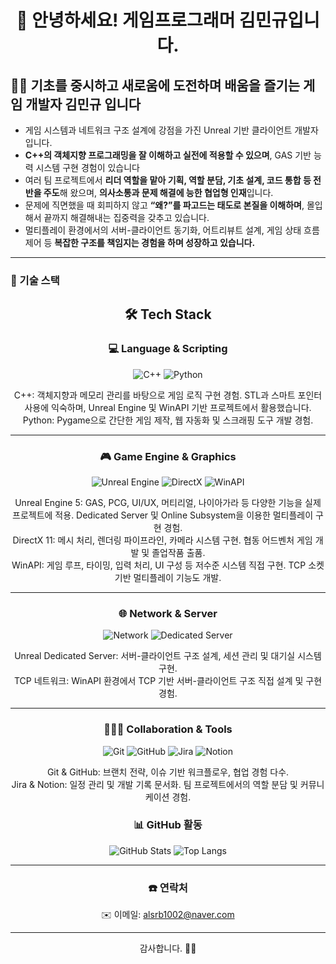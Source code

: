<h1 align="center">👋 안녕하세요! 게임프로그래머 김민규입니다.</h1>

## 🧑‍💻 기초를 중시하고 새로움에 도전하며 배움을 즐기는 게임 개발자 김민규 입니다

- 게임 시스템과 네트워크 구조 설계에 강점을 가진 Unreal 기반 클라이언트 개발자입니다.
- **C++의 객체지향 프로그래밍을 잘 이해하고 실전에 적용할 수 있으며**, GAS 기반 능력 시스템 구현 경험이 있습니다
- 여러 팀 프로젝트에서 **리더 역할을 맡아 기획, 역할 분담, 기초 설계, 코드 통합 등 전반을 주도**해 왔으며, **의사소통과 문제 해결에 능한 협업형 인재**입니다.
- 문제에 직면했을 때 회피하지 않고 **“왜?”를 파고드는 태도로 본질을 이해하며**, 몰입해서 끝까지 해결해내는 집중력을 갖추고 있습니다.
- 멀티플레이 환경에서의 서버-클라이언트 동기화, 어트리뷰트 설계, 게임 상태 흐름 제어 등 **복잡한 구조를 책임지는 경험을 하며 성장하고 있습니다.**
---

### 🔧 기술 스택

<div align="center">

## 🛠️ Tech Stack

### 💻 Language & Scripting
![C++](https://img.shields.io/badge/C++-00599C?style=for-the-badge&logo=cplusplus&logoColor=white)
![Python](https://img.shields.io/badge/Python-3776AB?style=for-the-badge&logo=python&logoColor=white)

C++: 객체지향과 메모리 관리를 바탕으로 게임 로직 구현 경험. STL과 스마트 포인터 사용에 익숙하며, Unreal Engine 및 WinAPI 기반 프로젝트에서 활용했습니다.  
Python: Pygame으로 간단한 게임 제작, 웹 자동화 및 스크래핑 도구 개발 경험.

---

### 🎮 Game Engine & Graphics
![Unreal Engine](https://img.shields.io/badge/Unreal%20Engine-313131?style=for-the-badge&logo=unrealengine&logoColor=white)
![DirectX](https://img.shields.io/badge/DirectX-0082C9?style=for-the-badge&logo=directx&logoColor=white)
![WinAPI](https://img.shields.io/badge/WinAPI-0078D6?style=for-the-badge)

Unreal Engine 5: GAS, PCG, UI/UX, 머티리얼, 나이아가라 등 다양한 기능을 실제 프로젝트에 적용. Dedicated Server 및 Online Subsystem을 이용한 멀티플레이 구현 경험.  
DirectX 11: 메시 처리, 렌더링 파이프라인, 카메라 시스템 구현. 협동 어드벤처 게임 개발 및 졸업작품 출품.  
WinAPI: 게임 루프, 타이밍, 입력 처리, UI 구성 등 저수준 시스템 직접 구현. TCP 소켓 기반 멀티플레이 기능도 개발.

---

### 🌐 Network & Server
![Network](https://img.shields.io/badge/Network-5E5DF0?style=for-the-badge&logo=socketdotio&logoColor=white)
![Dedicated Server](https://img.shields.io/badge/Unreal%20Server-000000?style=for-the-badge&logo=unrealengine)

Unreal Dedicated Server: 서버-클라이언트 구조 설계, 세션 관리 및 대기실 시스템 구현.  
TCP 네트워크: WinAPI 환경에서 TCP 기반 서버-클라이언트 구조 직접 설계 및 구현 경험.

---

### 🧑‍🤝‍🧑 Collaboration & Tools
![Git](https://img.shields.io/badge/Git-F05032?style=for-the-badge&logo=git&logoColor=white)
![GitHub](https://img.shields.io/badge/GitHub-181717?style=for-the-badge&logo=github&logoColor=white)
![Jira](https://img.shields.io/badge/Jira-0052CC?style=for-the-badge&logo=jira&logoColor=white)
![Notion](https://img.shields.io/badge/Notion-000000?style=for-the-badge&logo=notion&logoColor=white)

Git & GitHub: 브랜치 전략, 이슈 기반 워크플로우, 협업 경험 다수.  
Jira & Notion: 일정 관리 및 개발 기록 문서화. 팀 프로젝트에서의 역할 분담 및 커뮤니케이션 경험.


### 📊 GitHub 활동

<div align="center">

![GitHub Stats](https://github-readme-stats.vercel.app/api?username=naioooo&show_icons=true&theme=tokyonight)
![Top Langs](https://github-readme-stats.vercel.app/api/top-langs/?username=naioooo&layout=compact&theme=tokyonight)

</div>

---

### ☎️ 연락처
✉️ 이메일: alsrb1002@naver.com
  

---

감사합니다. 🙇‍♂️  

